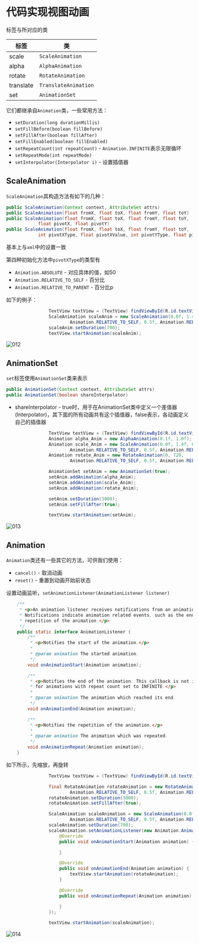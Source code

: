 # 代码实现视图动画

标签与所对应的类

| 标签      | 类                   |
| --------- | -------------------- |
| scale     | `ScaleAnimation`     |
| alpha     | `AlphaAnimation`     |
| rotate    | `RotateAnimation`    |
| translate | `TranslateAnimation` |
| set       | `AnimationSet`       |

它们都继承自`Animation`类，一些常用方法：

+ `setDuration(long durationMillis)`
+ `setFillBefore(boolean fillBefore)`
+ `setFillAfter(boolean fillAfter)`
+ `setFillEnabled(boolean fillEnabled)`
+ `setRepeatCount(int repeatCount)` - `Animation.INFINITE`表示无限循环
+ `setRepeatMode(int repeatMode)`
+ `setInterpolator(Interpolator i)` - 设置插值器



## ScaleAnimation

`ScaleAnimation`其构造方法有如下的几种：

```java
public ScaleAnimation(Context context, AttributeSet attrs)
public ScaleAnimation(float fromX, float toX, float fromY, float toY)
public ScaleAnimation(float fromX, float toX, float fromY, float toY,
            float pivotX, float pivotY)
public ScaleAnimation(float fromX, float toX, float fromY, float toY,
            int pivotXType, float pivotXValue, int pivotYType, float pivotYValue)
```

基本上与`xml`中的设置一致

第四种初始化方法中`pivotXType`的类型有

+ `Animation.ABSOLUTE` - 对应具体的值，如50
+ `Animation.RELATIVE_TO_SELF` - 百分比
+ `Animation.RELATIVE_TO_PARENT` - 百分比p



如下的例子：

```java
                TextView textView = (TextView) findViewById(R.id.textView);
                ScaleAnimation scaleAnim = new ScaleAnimation(0.0f, 1.4f, 0.0f, 1.4f,
                        Animation.RELATIVE_TO_SELF, 0.5f, Animation.RELATIVE_TO_SELF, 0.5f);
                scaleAnim.setDuration(700);
                textView.startAnimation(scaleAnim);
```

![012](https://github.com/winfredzen/Android-Basic/blob/master/Animation/images/012.gif)



## AnimationSet

`set`标签使用`AnimationSet`类来表示

```java
public AnimationSet(Context context, AttributeSet attrs)
public AnimationSet(boolean shareInterpolator) 
```

+ shareInterpolator - true时，用于在AnimationSet类中定义一个差值器(Interpolator)，其下面的所有动画共有这个插值器，false表示，各动画定义自己的插值器

```java
                TextView textView = (TextView) findViewById(R.id.textView);
                Animation alpha_Anim = new AlphaAnimation(0.1f, 1.0f);
                Animation scale_Anim = new ScaleAnimation(0.0f, 1.4f, 0.0f, 1.4f,
                        Animation.RELATIVE_TO_SELF, 0.5f, Animation.RELATIVE_TO_SELF, 0.5f);
                Animation rotate_Anim = new RotateAnimation(0, 720,
                        Animation.RELATIVE_TO_SELF, 0.5f, Animation.RELATIVE_TO_SELF, 0.5f);

                AnimationSet setAnim = new AnimationSet(true);
                setAnim.addAnimation(alpha_Anim);
                setAnim.addAnimation(scale_Anim);
                setAnim.addAnimation(rotate_Anim);

                setAnim.setDuration(3000);
                setAnim.setFillAfter(true);

                textView.startAnimation(setAnim);
```

![013](https://github.com/winfredzen/Android-Basic/blob/master/Animation/images/013.gif)



## Animation

`Animation`类还有一些其它的方法，可供我们使用：

+ `cancel()` - 取消动画
+ `reset()` - 重置到动画开始前状态

设置动画监听，`setAnimationListener(AnimationListener listener)`

```java
    /**
     * <p>An animation listener receives notifications from an animation.
     * Notifications indicate animation related events, such as the end or the
     * repetition of the animation.</p>
     */
    public static interface AnimationListener {
        /**
         * <p>Notifies the start of the animation.</p>
         *
         * @param animation The started animation.
         */
        void onAnimationStart(Animation animation);

        /**
         * <p>Notifies the end of the animation. This callback is not invoked
         * for animations with repeat count set to INFINITE.</p>
         *
         * @param animation The animation which reached its end.
         */
        void onAnimationEnd(Animation animation);

        /**
         * <p>Notifies the repetition of the animation.</p>
         *
         * @param animation The animation which was repeated.
         */
        void onAnimationRepeat(Animation animation);
    }
```

如下所示，先缩放，再旋转

```java
                TextView textView = (TextView) findViewById(R.id.textView);

                final RotateAnimation rotateAnimation = new RotateAnimation(0, -650,
                        Animation.RELATIVE_TO_SELF, 0.5f, Animation.RELATIVE_TO_SELF, 0.5f);
                rotateAnimation.setDuration(3000);
                rotateAnimation.setFillAfter(true);

                ScaleAnimation scaleAnimation = new ScaleAnimation(0.0f, 1.4f, 0.0f, 1.4f,
                        Animation.RELATIVE_TO_SELF, 0.5f, Animation.RELATIVE_TO_SELF, 0.5f);
                scaleAnimation.setDuration(700);
                scaleAnimation.setAnimationListener(new Animation.AnimationListener() {
                    @Override
                    public void onAnimationStart(Animation animation) {

                    }

                    @Override
                    public void onAnimationEnd(Animation animation) {
                        textView.startAnimation(rotateAnimation);
                    }

                    @Override
                    public void onAnimationRepeat(Animation animation) {

                    }
                });

                textView.startAnimation(scaleAnimation);
```

![014](https://github.com/winfredzen/Android-Basic/blob/master/Animation/images/014.gif)



















